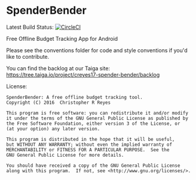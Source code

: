 # SpenderBender

Latest Build Status: [![CircleCI](https://circleci.com/gh/creyes17/SpenderBender.svg?style=svg)](https://circleci.com/gh/creyes17/SpenderBender)

Free Offline Budget Tracking App for Android

Please see the conventions folder for code and style conventions if you'd like to contribute.

You can find the backlog at our Taiga site: https://tree.taiga.io/project/creyes17-spender-bender/backlog

License:
```
SpenderBender: A free offline budget tracking tool.
Copyright (C) 2016  Christopher R Reyes

This program is free software: you can redistribute it and/or modify
it under the terms of the GNU General Public License as published by
the Free Software Foundation, either version 3 of the License, or
(at your option) any later version.

This program is distributed in the hope that it will be useful,
but WITHOUT ANY WARRANTY; without even the implied warranty of
MERCHANTABILITY or FITNESS FOR A PARTICULAR PURPOSE.  See the
GNU General Public License for more details.

You should have received a copy of the GNU General Public License
along with this program.  If not, see <http://www.gnu.org/licenses/>.
```

